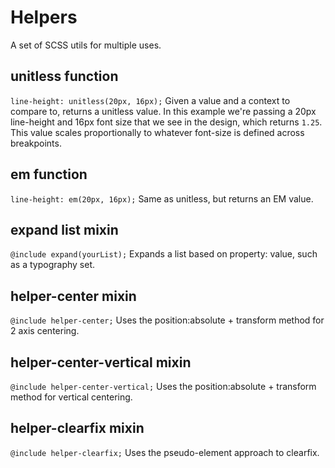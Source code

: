 # Helpers
A set of SCSS utils for multiple uses.

## unitless function
`line-height: unitless(20px, 16px);`
Given a value and a context to compare to, returns a unitless value.
In this example we're passing a 20px line-height and 16px font size that we see in the design, which returns `1.25`. This value scales proportionally to whatever font-size is defined across breakpoints.

## em function
`line-height: em(20px, 16px);`
Same as unitless, but returns an EM value.

## expand list mixin
`@include expand(yourList);`
Expands a list based on property: value, such as a typography set.

## helper-center mixin
`@include helper-center;`
Uses the position:absolute + transform method for 2 axis centering.

## helper-center-vertical mixin
`@include helper-center-vertical;`
Uses the position:absolute + transform method for vertical centering.

## helper-clearfix mixin
`@include helper-clearfix;`
Uses the pseudo-element approach to clearfix.